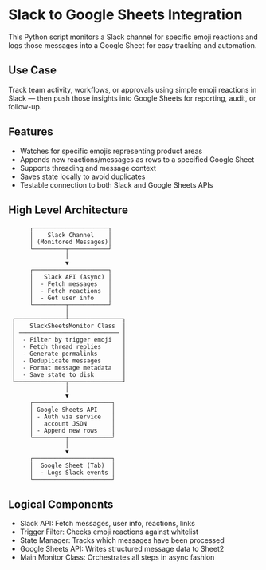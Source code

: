 # Slack to Google Sheets Integration

This Python script monitors a Slack channel for specific emoji reactions and logs those messages into a Google Sheet for easy tracking and automation.

## Use Case

Track team activity, workflows, or approvals using simple emoji reactions in Slack — then push those insights into Google Sheets for reporting, audit, or follow-up.

## Features

- Watches for specific emojis representing product areas
- Appends new reactions/messages as rows to a specified Google Sheet
- Supports threading and message context
- Saves state locally to avoid duplicates
- Testable connection to both Slack and Google Sheets APIs

## High Level Architecture
          ┌─────────────────────┐
          │    Slack Channel    │
          │ (Monitored Messages)│
          └─────────┬───────────┘
                    │
                    ▼
          ┌─────────────────────┐
          │   Slack API (Async) │
          │  - Fetch messages   │
          │  - Fetch reactions  │
          │  - Get user info    │
          └─────────┬───────────┘
                    │
     ┌──────────────┴───────────────┐
     │    SlackSheetsMonitor Class  │
     │ ──────────────────────────── │
     │  - Filter by trigger emoji   │
     │  - Fetch thread replies      │
     │  - Generate permalinks       │
     │  - Deduplicate messages      │
     │  - Format message metadata   │
     │  - Save state to disk        │
     └──────────────┬───────────────┘
                    │
                    ▼
          ┌──────────────────────┐
          │ Google Sheets API    │
          │ - Auth via service   │
          │   account JSON       │
          │ - Append new rows    │
          └─────────┬────────────┘
                    │
                    ▼
          ┌──────────────────────┐
          │  Google Sheet (Tab)  │
          │  - Logs Slack events │
          └──────────────────────┘


## Logical Components

- Slack API: Fetch messages, user info, reactions, links
- Trigger Filter:	Checks emoji reactions against whitelist
- State Manager:	Tracks which messages have been processed
- Google Sheets API:	Writes structured message data to Sheet2
- Main Monitor Class:	Orchestrates all steps in async fashion


